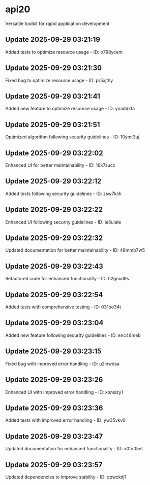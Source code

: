 # api20
Versatile toolkit for rapid application development

## Update 2025-09-29 03:21:19
Added tests to optimize resource usage - ID: b798ycem


## Update 2025-09-29 03:21:30
Fixed bug to optimize resource usage - ID: pr5xjthy


## Update 2025-09-29 03:21:41
Added new feature to optimize resource usage - ID: yoaddkfa


## Update 2025-09-29 03:21:51
Optimized algorithm following security guidelines - ID: 10ymt3uj


## Update 2025-09-29 03:22:02
Enhanced UI for better maintainability - ID: 16k7succ


## Update 2025-09-29 03:22:12
Added tests following security guidelines - ID: zsw7klih


## Update 2025-09-29 03:22:22
Enhanced UI following security guidelines - ID: ie5uiele


## Update 2025-09-29 03:22:32
Updated documentation for better maintainability - ID: 48mmb7w5


## Update 2025-09-29 03:22:43
Refactored code for enhanced functionality - ID: h2gnxd9s


## Update 2025-09-29 03:22:54
Added tests with comprehensive testing - ID: 031po34t


## Update 2025-09-29 03:23:04
Added new feature following security guidelines - ID: enc46meb


## Update 2025-09-29 03:23:15
Fixed bug with improved error handling - ID: u2lnwdsa


## Update 2025-09-29 03:23:26
Enhanced UI with improved error handling - ID: xonsizy1


## Update 2025-09-29 03:23:36
Added tests with improved error handling - ID: yw35vkv0


## Update 2025-09-29 03:23:47
Updated documentation for enhanced functionality - ID: x0fo05et


## Update 2025-09-29 03:23:57
Updated dependencies to improve stability - ID: qpwckdj1

